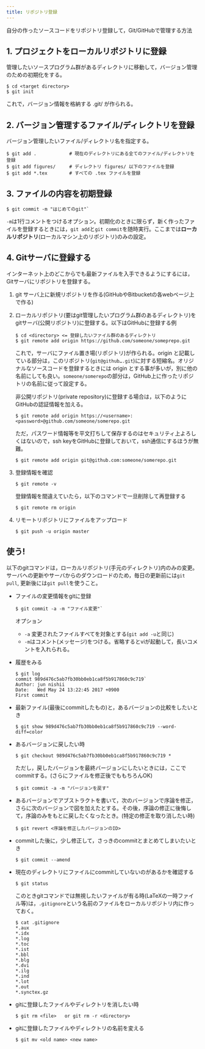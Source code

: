 ```yaml
---
title: リポジトリ登録
---
```


自分の作ったソースコードをリポジトリ登録して，Git/GitHubで管理する方法

## 1. プロジェクトをローカルリポジトリに登録

管理したいソースプログラム群があるディレクトリに移動して，バージョン管理のための初期化をする。
```
$ cd <target directory>
$ git init
```

これで，バージョン情報を格納する .git/ が作られる。

## 2. バージョン管理するファイル/ディレクトリを登録

バージョン管理したいファイル/ディレクトリ名を指定する。

```
$ git add .            # 現在のディレクトリにある全てのファイル/ディレクトリを登録
$ git add figures/     # ディレクトリ figures/ 以下のファイルを登録
$ git add *.tex        # すべての .tex ファイルを登録
```

## 3. ファイルの内容を初期登録

```
$ git commit -m "はじめてのgit"`
```

`-m`は1行コメントをつけるオプション。初期化のときに限らず，新く作ったファイルを登録するときには，`git add`と`git commit`を随時実行。ここまでは**ローカルリポジトリ**(ローカルマシン上のリポジトリ)のみの設定。

## 4. Gitサーバに登録する

インターネット上のどこからでも最新ファイルを入手できるようにするには，Gitサーバにリポジトリを登録する。

1. git サーバ上に新規リポジトリを作る(GitHubやBitbucketの各webページ上で作る)
2. ローカルリポジトリ(要はgit管理したいプログラム群のあるディレクトリ)をgitサーバ(公開リポジトリ)に登録する。以下はGitHubに登録する例
	```
	$ cd <directory> <= 登録したいファイル群のあるディレクトリ
	$ git remote add origin https://github.com/someone/someprepo.git
	```
	これで，サーバにファイル置き場(リポジトリ)が作られる。origin と記載している部分は，このリポジトリ(`git@github….git`)に対する短縮名。オリジナルなソースコードを登録するときには origin とする事が多いが，別に他の名前にしても良い。`someone/somerepo`の部分は，GitHub上に作ったリポジトリの名前に従って設定する。

	非公開リポジトリ(private repository)に登録する場合は，以下のようにGitHubの認証情報を加える。
	```
	$ git remote add origin https://<username>:<password>@github.com/someone/somerepo.git
	```
	ただ，パスワード情報等を平文打ちして保存するのはセキュリティ上よろしくはないので，ssh keyをGitHubに登録しておいて，ssh通信にするほうが無難。
	```
	$ git remote add origin git@github.com:someone/somerepo.git
	```

3. 登録情報を確認

	```
	$ git remote -v
	```
	登録情報を間違えていたら，以下のコマンドで一旦削除して再登録する

	```
	$ git remote rm origin
	```

4. リモートリポジトリにファイルをアップロード

	```
	$ git push -u origin master  
	```


## 使う!

以下のgitコマンドは，ローカルリポジトリ(手元のディレクトリ)内のみの変更。サーバへの更新やサーバからのダウンロードのため，毎日の更新前には`git pull`, 更新後には`git pull`を使うこと。

- ファイルの変更情報をgitに登録

	```
	$ git commit -a -m "ファイル変更"`
	```
	オプション
	- `-a` 変更されたファイルすべてを対象とする(`git add -u`と同じ)
	- `-m`はコメント(メッセージ)をつける。省略するとviが起動して，長いコメントを入れられる。

- 履歴をみる  

	```
	$ git log  
	commit 989d476c5ab7fb30bb0eb1ca8f5b917860c9c719`
	Author: jun nishii
	Date:   Wed May 24 13:22:45 2017 +0900  
	First commit  
	```

- 最新ファイル(最後にcommitしたもの)と，あるバージョンの比較をしたいとき

	```
	$ git show 989d476c5ab7fb30bb0eb1ca8f5b917860c9c719 --word-diff=color  
	```

-  あるバージョンに戻したい時

	```
	$ git checkout 989d476c5ab7fb30bb0eb1ca8f5b917860c9c719 *  
	```

	ただし，戻したバージョンを最終バージョンにしたいときには，ここでcommitする。(さらにファイルを修正後でももちろんOK)

	```
	$ git commit -a -m "バージョンを戻す"
	```

- あるバージョンでアブストラクトを書いて，次のバージョンで序論を修正，さらに次のバージョンで図を加えたとする。その後，序論の修正に後悔して，序論のみをもとに戻したくなったとき。(特定の修正を取り消したい時)

	```
	$ git revert <序論を修正したバージョンのID>
	```

- commitした後に，少し修正して，さっきのcommitとまとめてしまいたいとき

	```
	$ git commit --amend
	```

- 現在のディレクトリにファイルにcommitしていないのがあるかを確認する

	```
	$ git status
	```

	このときgitコマンドでは無視したいファイルが有る時(LaTeXの一時ファイル等)は，`.gitignore`という名前のファイルをローカルリポジトリ内に作っておく。

	```
	$ cat .gitignore
	*.aux
	*.idx
	*.log
	*.toc
	*.ist
	*.bbl
	*.blg
	*.dvi
	*.ilg
	*.ind
	*.lot
	*.out
	*.synctex.gz
	```

- gitに登録したファイルやディレクトリを消したい時

	```
	$ git rm <file>   or git rm -r <directory>
	```

- gitに登録したファイルやディレクトリの名前を変える

	```
	$ git mv <old name> <new name>
	```
